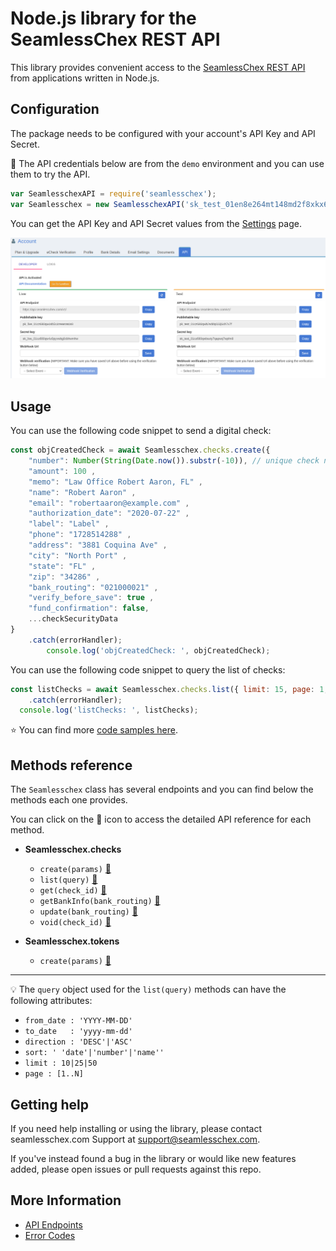 # Node.js library for the SeamlessChex REST API

This library provides convenient access to the [SeamlessChex REST API](https://developers.seamlesschex.com/seamlesschex/docs/) from applications written in Node.js.
   
## Configuration

The package needs to be configured with your account's API Key and API Secret.

:key: The API credentials below are from the ```demo``` environment and you can use them to try the API.

``` js
var SeamlesschexAPI = require('seamlesschex');
var Seamlesschex = new SeamlesschexAPI('sk_test_01en8e264mt148md2f8xkx6afs');
```    
  
You can get the API Key and API Secret values from the [Settings](https://portal.seamlesschex.com/#/merchant-api) page.

![API Key and API Secret](docs/api-settings.png)
   
## Usage

You can use the following code snippet to send a digital check:

``` js
const objCreatedCheck = await Seamlesschex.checks.create({
    "number": Number(String(Date.now()).substr(-10)), // unique check number
    "amount": 100 ,
    "memo": "Law Office Robert Aaron, FL" ,
    "name": "Robert Aaron" ,
    "email": "robertaaron@example.com" ,
    "authorization_date": "2020-07-22" ,
    "label": "Label" ,
    "phone": "1728514288" ,
    "address": "3881 Coquina Ave" , 
    "city": "North Port" ,
    "state": "FL" ,
    "zip": "34286" ,
    "bank_routing": "021000021" ,
    "verify_before_save": true ,
    "fund_confirmation": false,
    ...checkSecurityData
}
    .catch(errorHandler);
        console.log('objCreatedCheck: ', objCreatedCheck);
```

You can use the following code snippet to query the list of checks:

``` js
const listChecks = await Seamlesschex.checks.list({ limit: 15, page: 1, sort: 'date', direction: 'DESC'  })
    .catch(errorHandler);
  console.log('listChecks: ', listChecks);
```

:star: You can find more [code samples here](samples).  

## Methods reference

The ```Seamlesschex``` class has several endpoints and you can find below the methods each one provides.  

You can click on the :link: icon to access the detailed API reference for each method. 

 * __Seamlesschex.checks__
    * ```create(params)``` [:link:](https://developers.seamlesschex.com/seamlesschex/docs/#create-a-check)
 	* ```list(query)``` [:link:](https://developers.seamlesschex.com/seamlesschex/docs/#list-all-checks)
 	* ```get(check_id)``` [:link:](https://developers.seamlesschex.com/seamlesschex/docs/#retrieve-a-check)
    * ```getBankInfo(bank_routing)``` [:link:](https://developers.seamlesschex.com/seamlesschex/docs/#retrieve-bank-information)
    * ```update(bank_routing)``` [:link:](https://developers.seamlesschex.com/seamlesschex/docs/#update-a-check)
    * ```void(check_id)``` [:link:](https://developers.seamlesschex.com/seamlesschex/docs/#void-a-check)
 	
 * __Seamlesschex.tokens__
 	* ```create(params)``` [:link:](https://developers.seamlesschex.com/seamlesschex/docs/#tokenization)
 
---

:bulb: The ```query``` object used for the ```list(query)``` methods can have the following attributes:  
  * ```from_date : 'YYYY-MM-DD'```  
  * ```to_date   : 'yyyy-mm-dd'```  
  * ```direction : 'DESC'|'ASC'```  
  * ```sort: ' 'date'|'number'|'name''```  
  * ```limit : 10|25|50```    
  * ```page : [1..N]```
 
## Getting help

If you need help installing or using the library, please contact seamlesschex.com Support at support@seamlesschex.com.  

If you've instead found a bug in the library or would like new features added, please open issues or pull requests against this repo.

## More Information

 * [API Endpoints](https://developers.seamlesschex.com/seamlesschex/docs/#api-endpoints)
 * [Error Codes](https://developers.seamlesschex.com/seamlesschex/docs/#errors)